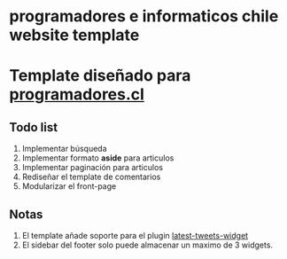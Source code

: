 # programadores e informaticos chile website template

Template diseñado para [programadores.cl](http://www.programadores.cl)
=======

## Todo list
1. Implementar búsqueda
2. Implementar formato **aside** para articulos
3. Implementar paginación para articulos
4. Rediseñar el template de comentarios
5. Modularizar el front-page

## Notas

1. El template añade soporte para el plugin [latest-tweets-widget](https://cl.wordpress.org/plugins/latest-tweets-widget)
2. El sidebar del footer solo puede almacenar un maximo de 3 widgets.
